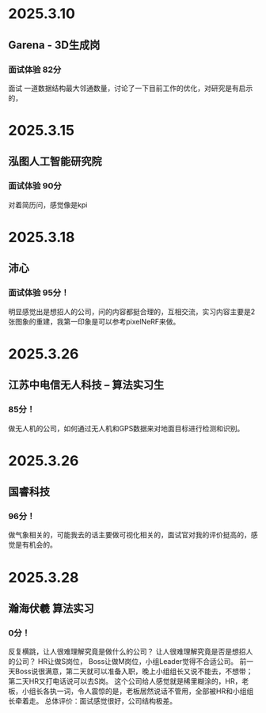 # 2025.3.10
## Garena - 3D生成岗 
### 面试体验 82分
面试 一道数据结构最大邻通数量，讨论了一下目前工作的优化，对研究是有启示的，

# 2025.3.15
## 泓图人工智能研究院
### 面试体验 90分
对着简历问，感觉像是kpi

# 2025.3.18
## 沛心
### 面试体验 95分！
明显感觉出是想招人的公司，问的内容都挺合理的，互相交流，实习内容主要是2张图象的重建，我第一印象是可以参考pixelNeRF来做。

# 2025.3.26
## 江苏中电信无人科技 – 算法实习生
### 85分！
做无人机的公司，如何通过无人机和GPS数据来对地面目标进行检测和识别。

# 2025.3.26
## 国睿科技
### 96分！
做气象相关的，可能我去的话主要做可视化相关的，面试官对我的评价挺高的，感觉是有机会的。

# 2025.3.28
## 瀚海伏羲 算法实习
### 0分！
反复横跳，让人很难理解究竟是做什么的公司？ 让人很难理解究竟是否是想招人的公司？
HR让做S岗位， Boss让做M岗位，小组Leader觉得不合适公司。
前一天Boss说很满意，第二天就可以准备入职，晚上小组组长又说不能去，不想带；第二天HR又打电话说可以去S岗。
这个公司给人感觉就是稀里糊涂的，HR，老板，小组长各执一词，令人震惊的是，老板居然说话不管用，全部被HR和小组组长牵着走。
总体评价：面试感觉很好，公司结构极差。
